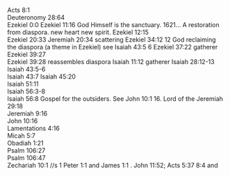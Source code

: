Acts 8:1	
Deuteronomy 28:64	
Ezekiel 0:0	
Ezekiel 11:16	God Himself is the sanctuary. 1621... A restoration from diaspora.  new heart new spirit.
Ezekiel 12:15	
Ezekiel 20:33	Jeremiah 20:34 scattering
Ezekiel 34:12	12 God reclaiming the diaspora (a theme in Ezekiel) see Isaiah 43:5 6
Ezekiel 37:22	gatherer
Ezekiel 39:27	
Ezekiel 39:28	reassembles diaspora
Isaiah 11:12	gatherer
Isaiah 28:12-13	
Isaiah 43:5-6	
Isaiah 43:7	
Isaiah 45:20	
Isaiah 51:11	
Isaiah 56:3-8	
Isaiah 56:8	Gospel for the outsiders. See John 10:1 16. Lord of the
Jeremiah 29:18	
Jeremiah 9:16	
John 10:16	
Lamentations 4:16	
Micah 5:7	
Obadiah 1:21	
Psalm 106:27	
Psalm 106:47	
Zechariah 10:1	//s 1 Peter 1:1 and James 1:1 . John 11:52; Acts 5:37 8:4 and
